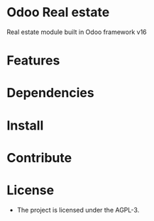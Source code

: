 Odoo Real estate
======

Real estate module built in Odoo framework v16

Features
========


Dependencies
============


Install
=======


Contribute
==========


License
=======

- The project is licensed under the AGPL-3.